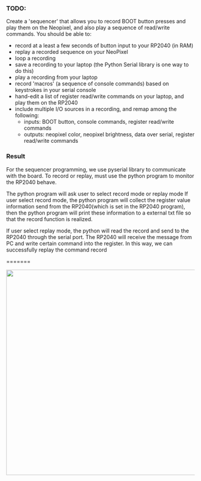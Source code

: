 ### TODO:

Create a 'sequencer' that allows you to record BOOT button presses and play them on the Neopixel, and also play a sequence of read/write commands. You should be able to:
- record at a least a few seconds of button input to your RP2040 (in RAM)
- replay a recorded sequence on your NeoPixel
- loop a recording
- save a recording to your laptop (the Python Serial library is one way to do this)
- play a recording from your laptop
- record 'macros' (a sequence of console commands) based on keystrokes in your serial console
- hand-edit a list of register read/write commands on your laptop, and play them on the RP2040
- include multiple I/O sources in a recording, and remap among the following:
    - inputs: BOOT button, console commands, register read/write commands
    - outputs: neopixel color, neopixel brightness, data over serial, register read/write commands








### Result

For the sequencer programming, we use pyserial library to communicate with the board. To record or replay, must use the python program to monitor the RP2040 behave.

The python program will ask user to select record mode or replay mode
If user select record mode, the python program will collect the register value information send from the RP2040(which is set in the RP2040 program), 
then the python program will print these information to a external txt file so that the record function is realized.

If user select replay mode, the python will read the record and send to the RP2040 through the serial port. The RP2040 will receive the message from PC
and write certain command into the register. In this way, we can successfully replay the command record

=======


<div align=center>
<img src="https://github.com/lihzhao14/ese5190_lab2B_part1-10/blob/main/03_sequencer/sequencer_demo.gif.gif" width="550">  
</div>

